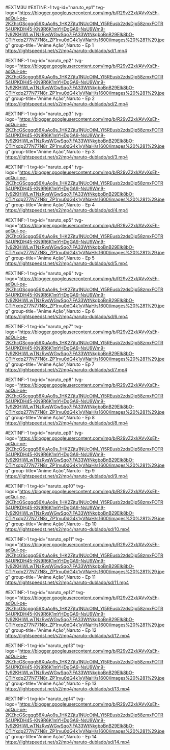 #EXTM3U
#EXTINF:-1 tvg-id="naruto_ep1" tvg-logo="https://blogger.googleusercontent.com/img/b/R29vZ2xl/AVvXsEh-adQui-oe-2KZhcGScgqg56XuAo9s_1HK2Zjtu1NUcOtM_Yl5REusb2zdsDjp58zmxFOTR54UPKDH45-KN9R6K1mYHDgGA9-NsU9Wm9-1y92KHIWLwTNzRvsWGwSqo7IFA33WtNkgboBnB29Elk8bO-CTiYxdp277N77N8r_ZP1rvu0dG4k1yVNaH/s1600/images%20%281%29.jpeg" group-title="Anime Ação",Naruto - Ep 1
https://lightspeedst.net/s2/mp4/naruto-dublado/sd/1.mp4

#EXTINF:-1 tvg-id="naruto_ep2" tvg-logo="https://blogger.googleusercontent.com/img/b/R29vZ2xl/AVvXsEh-adQui-oe-2KZhcGScgqg56XuAo9s_1HK2Zjtu1NUcOtM_Yl5REusb2zdsDjp58zmxFOTR54UPKDH45-KN9R6K1mYHDgGA9-NsU9Wm9-1y92KHIWLwTNzRvsWGwSqo7IFA33WtNkgboBnB29Elk8bO-CTiYxdp277N77N8r_ZP1rvu0dG4k1yVNaH/s1600/images%20%281%29.jpeg" group-title="Anime Ação",Naruto - Ep 2
https://lightspeedst.net/s2/mp4/naruto-dublado/sd/2.mp4

#EXTINF:-1 tvg-id="naruto_ep3" tvg-logo="https://blogger.googleusercontent.com/img/b/R29vZ2xl/AVvXsEh-adQui-oe-2KZhcGScgqg56XuAo9s_1HK2Zjtu1NUcOtM_Yl5REusb2zdsDjp58zmxFOTR54UPKDH45-KN9R6K1mYHDgGA9-NsU9Wm9-1y92KHIWLwTNzRvsWGwSqo7IFA33WtNkgboBnB29Elk8bO-CTiYxdp277N77N8r_ZP1rvu0dG4k1yVNaH/s1600/images%20%281%29.jpeg" group-title="Anime Ação",Naruto - Ep 3
https://lightspeedst.net/s2/mp4/naruto-dublado/sd/3.mp4

#EXTINF:-1 tvg-id="naruto_ep4" tvg-logo="https://blogger.googleusercontent.com/img/b/R29vZ2xl/AVvXsEh-adQui-oe-2KZhcGScgqg56XuAo9s_1HK2Zjtu1NUcOtM_Yl5REusb2zdsDjp58zmxFOTR54UPKDH45-KN9R6K1mYHDgGA9-NsU9Wm9-1y92KHIWLwTNzRvsWGwSqo7IFA33WtNkgboBnB29Elk8bO-CTiYxdp277N77N8r_ZP1rvu0dG4k1yVNaH/s1600/images%20%281%29.jpeg" group-title="Anime Ação",Naruto - Ep 4
https://lightspeedst.net/s2/mp4/naruto-dublado/sd/4.mp4

#EXTINF:-1 tvg-id="naruto_ep5" tvg-logo="https://blogger.googleusercontent.com/img/b/R29vZ2xl/AVvXsEh-adQui-oe-2KZhcGScgqg56XuAo9s_1HK2Zjtu1NUcOtM_Yl5REusb2zdsDjp58zmxFOTR54UPKDH45-KN9R6K1mYHDgGA9-NsU9Wm9-1y92KHIWLwTNzRvsWGwSqo7IFA33WtNkgboBnB29Elk8bO-CTiYxdp277N77N8r_ZP1rvu0dG4k1yVNaH/s1600/images%20%281%29.jpeg" group-title="Anime Ação",Naruto - Ep 5
https://lightspeedst.net/s2/mp4/naruto-dublado/sd/5.mp4

#EXTINF:-1 tvg-id="naruto_ep6" tvg-logo="https://blogger.googleusercontent.com/img/b/R29vZ2xl/AVvXsEh-adQui-oe-2KZhcGScgqg56XuAo9s_1HK2Zjtu1NUcOtM_Yl5REusb2zdsDjp58zmxFOTR54UPKDH45-KN9R6K1mYHDgGA9-NsU9Wm9-1y92KHIWLwTNzRvsWGwSqo7IFA33WtNkgboBnB29Elk8bO-CTiYxdp277N77N8r_ZP1rvu0dG4k1yVNaH/s1600/images%20%281%29.jpeg" group-title="Anime Ação",Naruto - Ep 6
https://lightspeedst.net/s2/mp4/naruto-dublado/sd/6.mp4

#EXTINF:-1 tvg-id="naruto_ep7" tvg-logo="https://blogger.googleusercontent.com/img/b/R29vZ2xl/AVvXsEh-adQui-oe-2KZhcGScgqg56XuAo9s_1HK2Zjtu1NUcOtM_Yl5REusb2zdsDjp58zmxFOTR54UPKDH45-KN9R6K1mYHDgGA9-NsU9Wm9-1y92KHIWLwTNzRvsWGwSqo7IFA33WtNkgboBnB29Elk8bO-CTiYxdp277N77N8r_ZP1rvu0dG4k1yVNaH/s1600/images%20%281%29.jpeg" group-title="Anime Ação",Naruto - Ep 7
https://lightspeedst.net/s2/mp4/naruto-dublado/sd/7.mp4

#EXTINF:-1 tvg-id="naruto_ep8" tvg-logo="https://blogger.googleusercontent.com/img/b/R29vZ2xl/AVvXsEh-adQui-oe-2KZhcGScgqg56XuAo9s_1HK2Zjtu1NUcOtM_Yl5REusb2zdsDjp58zmxFOTR54UPKDH45-KN9R6K1mYHDgGA9-NsU9Wm9-1y92KHIWLwTNzRvsWGwSqo7IFA33WtNkgboBnB29Elk8bO-CTiYxdp277N77N8r_ZP1rvu0dG4k1yVNaH/s1600/images%20%281%29.jpeg" group-title="Anime Ação",Naruto - Ep 8
https://lightspeedst.net/s2/mp4/naruto-dublado/sd/8.mp4

#EXTINF:-1 tvg-id="naruto_ep9" tvg-logo="https://blogger.googleusercontent.com/img/b/R29vZ2xl/AVvXsEh-adQui-oe-2KZhcGScgqg56XuAo9s_1HK2Zjtu1NUcOtM_Yl5REusb2zdsDjp58zmxFOTR54UPKDH45-KN9R6K1mYHDgGA9-NsU9Wm9-1y92KHIWLwTNzRvsWGwSqo7IFA33WtNkgboBnB29Elk8bO-CTiYxdp277N77N8r_ZP1rvu0dG4k1yVNaH/s1600/images%20%281%29.jpeg" group-title="Anime Ação",Naruto - Ep 9
https://lightspeedst.net/s2/mp4/naruto-dublado/sd/9.mp4

#EXTINF:-1 tvg-id="naruto_ep10" tvg-logo="https://blogger.googleusercontent.com/img/b/R29vZ2xl/AVvXsEh-adQui-oe-2KZhcGScgqg56XuAo9s_1HK2Zjtu1NUcOtM_Yl5REusb2zdsDjp58zmxFOTR54UPKDH45-KN9R6K1mYHDgGA9-NsU9Wm9-1y92KHIWLwTNzRvsWGwSqo7IFA33WtNkgboBnB29Elk8bO-CTiYxdp277N77N8r_ZP1rvu0dG4k1yVNaH/s1600/images%20%281%29.jpeg" group-title="Anime Ação",Naruto - Ep 10
https://lightspeedst.net/s2/mp4/naruto-dublado/sd/10.mp4

#EXTINF:-1 tvg-id="naruto_ep11" tvg-logo="https://blogger.googleusercontent.com/img/b/R29vZ2xl/AVvXsEh-adQui-oe-2KZhcGScgqg56XuAo9s_1HK2Zjtu1NUcOtM_Yl5REusb2zdsDjp58zmxFOTR54UPKDH45-KN9R6K1mYHDgGA9-NsU9Wm9-1y92KHIWLwTNzRvsWGwSqo7IFA33WtNkgboBnB29Elk8bO-CTiYxdp277N77N8r_ZP1rvu0dG4k1yVNaH/s1600/images%20%281%29.jpeg" group-title="Anime Ação",Naruto - Ep 11
https://lightspeedst.net/s2/mp4/naruto-dublado/sd/11.mp4

#EXTINF:-1 tvg-id="naruto_ep12" tvg-logo="https://blogger.googleusercontent.com/img/b/R29vZ2xl/AVvXsEh-adQui-oe-2KZhcGScgqg56XuAo9s_1HK2Zjtu1NUcOtM_Yl5REusb2zdsDjp58zmxFOTR54UPKDH45-KN9R6K1mYHDgGA9-NsU9Wm9-1y92KHIWLwTNzRvsWGwSqo7IFA33WtNkgboBnB29Elk8bO-CTiYxdp277N77N8r_ZP1rvu0dG4k1yVNaH/s1600/images%20%281%29.jpeg" group-title="Anime Ação",Naruto - Ep 12
https://lightspeedst.net/s2/mp4/naruto-dublado/sd/12.mp4

#EXTINF:-1 tvg-id="naruto_ep13" tvg-logo="https://blogger.googleusercontent.com/img/b/R29vZ2xl/AVvXsEh-adQui-oe-2KZhcGScgqg56XuAo9s_1HK2Zjtu1NUcOtM_Yl5REusb2zdsDjp58zmxFOTR54UPKDH45-KN9R6K1mYHDgGA9-NsU9Wm9-1y92KHIWLwTNzRvsWGwSqo7IFA33WtNkgboBnB29Elk8bO-CTiYxdp277N77N8r_ZP1rvu0dG4k1yVNaH/s1600/images%20%281%29.jpeg" group-title="Anime Ação",Naruto - Ep 13
https://lightspeedst.net/s2/mp4/naruto-dublado/sd/13.mp4

#EXTINF:-1 tvg-id="naruto_ep14" tvg-logo="https://blogger.googleusercontent.com/img/b/R29vZ2xl/AVvXsEh-adQui-oe-2KZhcGScgqg56XuAo9s_1HK2Zjtu1NUcOtM_Yl5REusb2zdsDjp58zmxFOTR54UPKDH45-KN9R6K1mYHDgGA9-NsU9Wm9-1y92KHIWLwTNzRvsWGwSqo7IFA33WtNkgboBnB29Elk8bO-CTiYxdp277N77N8r_ZP1rvu0dG4k1yVNaH/s1600/images%20%281%29.jpeg" group-title="Anime Ação",Naruto - Ep 14
https://lightspeedst.net/s2/mp4/naruto-dublado/sd/14.mp4
